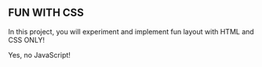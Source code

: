 ## FUN WITH CSS
In this project, you will experiment and implement fun layout with HTML and CSS ONLY!

Yes, no JavaScript!

